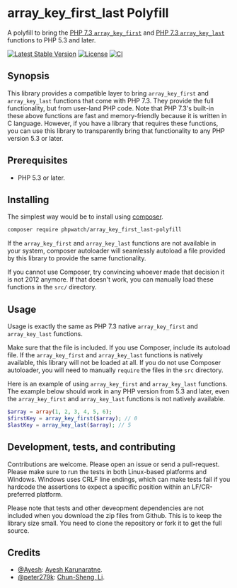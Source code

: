 # array_key_first_last Polyfill

A polyfill to bring the [PHP 7.3 `array_key_first`](https://www.php.net/manual/en/function.array-key-first.php) and [PHP 7.3 `array_key_last`](https://www.php.net/manual/en/function.array-key-last.php) functions to PHP 5.3 and later.

[![Latest Stable Version](https://poser.pugx.org/phpwatch/array_key_first_last-polyfill/v/stable)](https://packagist.org/packages/phpwatch/array_key_first_last-polyfill) [![License](https://poser.pugx.org/phpwatch/array_key_first_last-polyfill/license)](https://github.com/phpwatch/array_key_first_last-polyfill)  [![CI](https://github.com/phpwatch/array_key_first_last-polyfill/workflows/CI/badge.svg)](https://github.com/phpwatch/array_key_first_last-polyfill/actions)

## Synopsis

This library provides a compatible layer to bring `array_key_first` and `array_key_last` functions that come with PHP 7.3. They provide the full functionality, but from user-land PHP code. Note that PHP 7.3's built-in these above functions are fast and memory-friendly because it is written in C language. However, if you have a library that requires these functions, you can use this library to transparently bring that functionality to any PHP version 5.3 or later.

## Prerequisites

 - PHP 5.3 or later.

## Installing

The simplest way would be to install using [composer](https://getcomposer.org).

```bash
composer require phpwatch/array_key_first_last-polyfill
```

If the `array_key_first` and `array_key_last` functions are not available in your system, composer autoloader will seamlessly autoload a file provided by this library to provide the same functionality.

If you cannot use Composer, try convincing whoever made that decision it is not 2012 anymore. If that doesn't work, you can manually load these functions in the `src/` directory.

## Usage

Usage is exactly the same as PHP 7.3 native `array_key_first` and `array_key_last` functions.

Make sure that the file is included. If you use Composer, include its autoload file. If the `array_key_first` and `array_key_last` functions is natively available, this library will not be loaded at all. If you do not use Composer autoloader, you will need to manually `require` the files in the `src` directory.

Here is an example of using `array_key_first` and `array_key_last` functions. The example below should work in any PHP version from 5.3 and later, even the `array_key_first` and `array_key_last` functions is not natively available.

```php
$array = array(1, 2, 3, 4, 5, 6);
$firstKey = array_key_first($array); // 0
$lastKey = array_key_last($array); // 5
```

## Development, tests, and contributing
Contributions are welcome. Please open an issue or send a pull-request. Please make sure to run the tests in both Linux-based platforms and Windows. Windows uses CRLF line endings, which can make tests fail if you hardcode the assertions to expect a specific position within an LF/CR-preferred platform.

Please note that tests and other deveopment dependencies are not included when you download the zip files from Github. This is to keep the library size small. You need to clone the repository or fork it to get the full source.

## Credits

 - [@Ayesh](https://github.com/Ayesh): [Ayesh Karunaratne](https://ayesh.me).
 - [@peter279k](https://github.com/peter279k): [Chun-Sheng, Li](https://peterli.website/).
